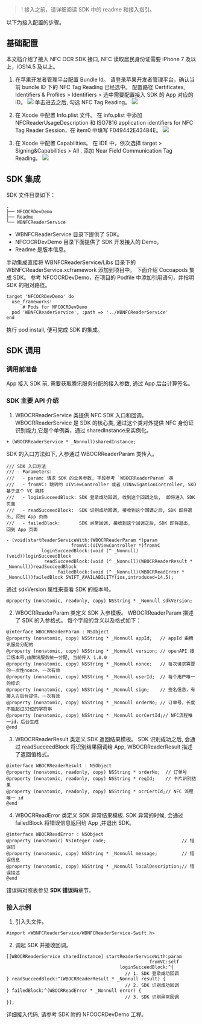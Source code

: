 >! 接入之前，请详细阅读 SDK 中的 readme 和接入指引。

以下为接入配置的步骤。

## 基础配置
本文档介绍了接入 NFC OCR SDK 接口, NFC 读取居民身份证需要 iPhone 7 及以上，iOS14.5 及以上。
1. 在苹果开发者管理平台配置 Bundle Id。
请登录苹果开发者管理平台，确认当前 bundle ID 下的 NFC Tag Reading 已经选中。
配置路径 Certificates, Identifiers & Profiles > Identifiers > 选中需要配置接入 SDK 的 App 对应的 ID。
![](https://qcloudimg.tencent-cloud.cn/raw/2e96d9cd98e30631eb60c8683248a210.png)
单击进去之后, 勾选 NFC Tag Reading。
![](https://qcloudimg.tencent-cloud.cn/raw/77d96cb8b0b654202a17c3a9933d98c3.png)

2. 在 Xcode 中配置 Info.plist 文件。
在 info.plist 中添加 NFCReaderUsageDescription 和 ISO7816 application identifiers for NFC Tag Reader Session，在 item0 中填写 F049442E43484E。
![](https://qcloudimg.tencent-cloud.cn/raw/ee94ff153ec04366850e6107dd26340a.png)
3. 在 Xcode 中配置 Capabilities。
在 IDE 中，依次选择 target > Signing&Capabilities > All , 添加 Near Field Communication Tag Reading。
![](https://qcloudimg.tencent-cloud.cn/raw/6184d7e07c5de148443171c646abeb96.png)

## SDK 集成
SDK 文件目录如下：
```
.
├── NFCOCRDevDemo
├── Readme
└── WBNFCReaderService
```

- WBNFCReaderService 目录下提供了 SDK。
- NFCOCRDevDemo 目录下面提供了 SDK 开发接入的 Demo。
- Readme 是版本信息。

手动集成直接将 WBNFCReaderService/Libs 目录下的 WBNFCReaderService.xcframework 添加到项目中。
下面介绍 Cocoapods 集成 SDK。
参考 NFCOCRDevDemo，在项目的 Podfile 中添加引用语句，并指明 SDK 的相对路径。

```
target 'NFCOCRDevDemo' do
  use_frameworks!
	  # Pods for NFCOCRDevDemo
  pod 'WBNFCReaderService', :path => '../WBNFCReaderService'
end
```
执行 pod install, 便可完成 SDK 的集成。

## SDK 调用
### 调用前准备
App 接入 SDK 前, 需要获取腾讯服务分配的接入参数, 通过 App 后台计算签名。
### SDK 主要 API 介绍
1. WBOCRReaderService 类提供 NFC SDK 入口和回调。
WBOCRReaderService 是 SDK 的核心类, 通过这个类对外提供 NFC 身份证识别能力,它是个单例类，通过 sharedInstance来实例化。
```
+ (WBOCRReaderService * _Nonnull)sharedInstance;
```
SDK 的入口方法如下, 入参通过 WBOCRReaderParam 类传入。
```
/// SDK 入口方法
/// - Parameters:
///   - param: 请求 SDK 的业务参数, 字段参考 `WBOCRReaderParam` 类
///   - fromVC: 跳转的 UIViewController 或者 UINavigationController, SKD 基于这个 VC 跳转
///   - loginSucceedBlock: SDK 登录成功回调, 收到这个回调之后,  即将进入 SDK 页面
///   - readSucceedBlock:  SDK 识别成功回调, 接收到这个回调之后, SDK 即将退出, 回到 App 页面
///   - failedBlock:       SDK 异常回调, 接收到这个回调之后, SDK 即将退出, 回到 App 页面

- (void)startReaderServiceWith:(WBOCRReaderParam *)param
                        fromVC:(UIViewController *)fromVC
             loginSucceedBlock:(void (^ _Nonnull)(void))loginSucceedBlock
              readSucceedBlock:(void (^ _Nonnull)(WBOCRReaderResult * _Nonnull))readSucceedBlock
                   failedBlock:(void (^ _Nonnull)(WBOCRReadError * _Nonnull))failedBlock SWIFT_AVAILABILITY(ios,introduced=14.5);
```
通过 sdkVersion 属性来查看 SDK 的版本号。
```
@property (nonatomic, readonly, copy) NSString * _Nonnull sdkVersion;
```
2. WBOCRReaderParam 类定义 SDK 入参模板。
WBOCRReaderParam 描述了 SDK 的入参格式。
每个字段的含义以及格式如下：
```
@interface WBOCRReaderParam : NSObject
@property (nonatomic, copy) NSString * _Nonnull appId;   // appId 由腾讯服务分配的
@property (nonatomic, copy) NSString * _Nonnull version; // openAPI 接口版本号,由腾讯服务统一分配, 当前传入 1.0.0
@property (nonatomic, copy) NSString * _Nonnull nonce;   // 每次请求需要的一次性nonce，一次有效
@property (nonatomic, copy) NSString * _Nonnull userId;  // 每个用户唯一的标识
@property (nonatomic, copy) NSString * _Nonnull sign;    // 签名信息，有接入方后台提供，一次有效
@property (nonatomic, copy) NSString * _Nonnull orderNo; // 订单号，长度不能超过32位的字符串
@property (nonatomic, copy) NSString * _Nonnull ocrCertId;// NFC流程唯一id，后台生成
@end
```
3. WBOCRReaderResult 类定义 SDK 返回结果模板。
SDK 识别成功之后, 会通过 readSucceedBlock 将识别结果回调给 App, WBOCRReaderResult 描述了返回值格式。
```
@interface WBOCRReaderResult : NSObject
@property (nonatomic, readonly, copy) NSString * orderNo;  // 订单号
@property (nonatomic, readonly, copy) NSString * reqId;    // 卡片识别结果
@property (nonatomic, readonly, copy) NSString * ocrCertId;// NFC 流程唯一 id
@end
```
4. WBOCRReadError 类定义 SDK 异常结果模板.
SDK 异常的时候, 会通过 failedBlock 将错误信息返回给 App ,并退出 SDK。
```
@interface WBOCRReadError : NSObject
@property (nonatomic) NSInteger code;                            // 错误码
@property (nonatomic, copy) NSString * _Nonnull message;         // 错误信息
@property (nonatomic, copy) NSString * _Nonnull localDescription;// 错误描述
@end
```
错误码对照表参见 **SDK 错误码**章节。

### 接入示例
1. 引入头文件。
```
#import <WBNFCReaderService/WBNFCReaderService-Swift.h>
```

2. 调起 SDK 并接收回调。
```
[[WBOCRReaderService sharedInstance] startReaderServiceWith:param
                                                     fromVC:self
                                          loginSucceedBlock:^{
                                            // 1. SDK 登录成功回调
} readSucceedBlock:^(WBOCRReaderResult * _Nonnull result) {
                                            // 2. SDK 识别成功回调
} failedBlock:^(WBOCRReadError * _Nonnull error) {
                                            // 3. SDK 识别异常回调
}];

```
详细接入代码, 请参考 SDK 附的 NFCOCRDevDemo 工程。
